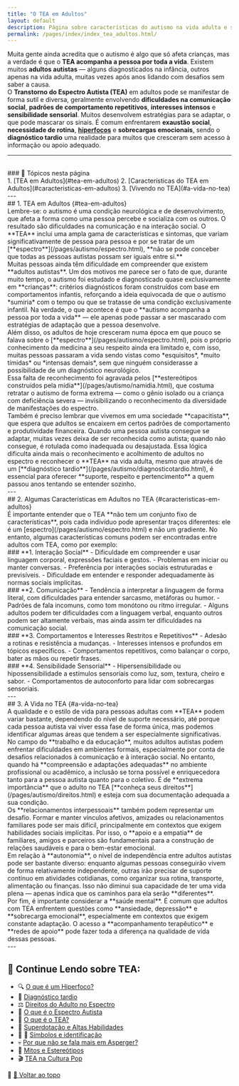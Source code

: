 ```yaml
---
title: "O TEA em Adultos"
layout: default
description: Página sobre características do autismo na vida adulta e seus desafios.
permalink: /pages/index/index_tea_adultos.html/
---
```


Muita gente ainda acredita que o autismo é algo que só afeta crianças, mas a verdade é que o **TEA acompanha a pessoa por toda a vida**. Existem muitos **adultos autistas** — alguns diagnosticados na infância, outros apenas na vida adulta, muitas vezes após anos lidando com desafios sem saber a causa.
<br>
O **Transtorno do Espectro Autista (TEA)** em adultos pode se manifestar de forma sutil e diversa, geralmente envolvendo **dificuldades na comunicação social**, **padrões de comportamento repetitivos**, **interesses intensos** e **sensibilidade sensorial**. Muitos desenvolvem estratégias para se adaptar, o que pode mascarar os sinais. É comum enfrentarem **exaustão social**, **necessidade de rotina**, [**hiperfocos**](/pages/index/index_hiperfoco.html) e **sobrecargas emocionais**, sendo o **diagnóstico tardio** uma realidade para muitos que cresceram sem acesso à informação ou apoio adequado.

---
<br>
### 📌 Tópicos nesta página
<br>
1. [TEA em Adultos](#tea-em-adultos)
2. [Características do TEA em Adultos](#caracteristicas-em-adultos)
3. [Vivendo no TEA](#a-vida-no-tea)
<br>
---
<br>
## 1. TEA em Adultos {#tea-em-adultos}
<br>
Lembre-se: o autismo é uma condição neurológica e de desenvolvimento, que afeta a forma como uma pessoa percebe e socializa com os outros. O resultado são dificuldades na comunicação e na interação social. O **TEA** inclui uma ampla gama de características e sintomas, que variam significativamente de pessoa para pessoa e por se tratar de um [**espectro**](/pages/autismo/espectro.html), **não se pode conceber que todas as pessoas autistas possam ser iguais entre si.**
<br>
Muitas pessoas ainda têm dificuldade em compreender que existem **adultos autistas**. Um dos motivos me parece ser o  fato de que, durante muito tempo, o autismo foi estudado e diagnosticado quase exclusivamente em **crianças**:  critérios diagnósticos foram construídos com base em comportamentos infantis, reforçando a ideia equivocada de que o autismo *sumiria* com o tempo ou que se tratasse de uma condição exclusivamente infantil. Na verdade, o que acontece é que o **autismo acompanha a pessoa por toda a vida** — ele apenas pode passar a ser mascarado com estratégias de adaptação que a pessoa desenvolve.
<br>
Além disso, os adultos de hoje cresceram numa época em que pouco se falava sobre o [**espectro**](/pages/autismo/espectro.html), pois o próprio conhecimento da medicina a seu respeito ainda era limitado e, com isso, muitas pessoas passaram a vida sendo vistas como *esquisitos*, *muito tímidas* ou *intensas demais*, sem que ninguém considerasse a possibilidade de um diagnóstico neurológico.
<br>
Essa falta de reconhecimento foi agravada pelos [**estereótipos construídos pela mídia**](/pages/autismo/namidia.html), que costuma retratar o autismo de forma extrema — como o gênio isolado ou a criança com deficiência severa — invisibilizando o reconhecimento da diversidade de manifestações do espectro.
<br>
Também é preciso lembrar que vivemos em uma sociedade **capacitista**, que espera que adultos se encaixem em certos padrões de comportamento e produtividade financeira. Quando uma pessoa autista consegue se adaptar, muitas vezes deixa de ser reconhecida como autista; quando não consegue, é rotulada como inadequada ou desajustada. Essa lógica dificulta ainda mais o reconhecimento e acolhimento de adultos no espectro e reconhecer o **TEA** na vida adulta, mesmo que através de um [**diagnóstico tardio**](/pages/autismo/diagnosticotardio.html), é essencial para oferecer **suporte, respeito e pertencimento** a quem passou anos tentando se entender sozinho.
<br>
---
<br>
## 2. Algumas Características em Adultos no TEA {#caracteristicas-em-adultos}
<br>
É importante entender que o TEA **não tem um conjunto fixo de características**, pois cada indivíduo pode apresentar traços diferentes: ele é um [espectro](/pages/autismo/espectro.html) e não um gradiente. No entanto, algumas características comuns podem ser encontradas entre adultos com TEA, como por exemplo:
<br>
### **1. Interação Social**
- Dificuldade em compreender e usar linguagem corporal, expressões faciais e gestos.
- Problemas em iniciar ou manter conversas.
- Preferência por interações sociais estruturadas e previsíveis.
- Dificuldade em entender e responder adequadamente às normas sociais implícitas.
<br>
### **2. Comunicação**
- Tendência a interpretar a linguagem de forma literal, com dificuldades para entender sarcasmo, metáforas ou humor.
- Padrões de fala incomuns, como tom monótono ou ritmo irregular.
- Alguns adultos podem ter dificuldades com a linguagem verbal, enquanto outros podem ser altamente verbais, mas ainda assim ter dificuldades na comunicação social.
<br>
### **3. Comportamentos e Interesses Restritos e Repetitivos**
- Adesão a rotinas e resistência a mudanças.
- Interesses intensos e profundos em tópicos específicos.
- Comportamentos repetitivos, como balançar o corpo, bater as mãos ou repetir frases.
<br>
### **4. Sensibilidade Sensorial**
- Hipersensibilidade ou hipossensibilidade a estímulos sensoriais como luz, som, textura, cheiro e sabor.
- Comportamentos de autoconforto para lidar com sobrecargas sensoriais.
<br>
---
<br>
## 3. A Vida no TEA {#a-vida-no-tea}
<br>
A qualidade e o estilo de vida para pessoas adultas com **TEA** podem variar bastante, dependendo do nível de suporte necessário, até porque cada pessoa autista vai viver essa fase de forma única, mas podemos identificar algumas áreas  que tendem a ser especialmente significativas.
<br>
No campo do **trabalho e da educação**, muitos adultos autistas podem enfrentar dificuldades em ambientes formais, especialmente por conta de desafios relacionados à comunicação e à interação social. No entanto, quando há **compreensão e adaptações adequadas** no ambiente profissional ou acadêmico, a inclusão se torna possível e enriquecedora tanto para a pessoa autista quanto para o coletivo. É de **extrema importância** que o adulto no TEA [**conheça seus direitos**](/pages/autismo/direitos.html) e esteja com sua documentação adequada a sua condição.
<br>
Os **relacionamentos interpessoais** também podem representar um desafio. Formar e manter vínculos afetivos, amizades ou relacionamentos familiares pode ser mais difícil, principalmente em contextos que exigem habilidades sociais implícitas. Por isso, o **apoio e a empatia** de familiares, amigos e parceiros são fundamentais para a construção de relações saudáveis e para o bem-estar emocional.
<br>
Em relação à **autonomia**, o nível de independência entre adultos autistas pode ser bastante diverso: enquanto algumas pessoas conseguirão vivem de forma relativamente independente, outras irão precisar de suporte contínuo em atividades cotidianas, como organizar sua rotina, transporte, alimentação ou finanças. Isso não diminui sua capacidade de ter uma vida plena — apenas indica que os caminhos para ela serão **diferentes**.
<br>
Por fim, é importante considerar a **saúde mental**. É comum que adultos com TEA enfrentem questões como **ansiedade, depressão** e **sobrecarga emocional**, especialmente em contextos que exigem constante adaptação. O acesso a **acompanhamento terapêutico** e **redes de apoio** pode fazer toda a diferença na qualidade de vida dessas pessoas.
<br>
---  

<h2 class="text-xl font-semibold text-[#007A33] mt-12 mb-4">🧭 Continue Lendo sobre TEA:</h2>

<ul class="list-disc list-inside mb-4">
  <li>🔍 <a href="/pages/index/index_hiperfoco.html" class="text-[#2D9CDB] underline">O que é um Hiperfoco?</a></li>
  <li>📌 <a href="/pages/autismo/diagnosticotardio.html" class="text-[#2D9CDB] underline">Diagnóstico tardio</a></li>
  <li>⚖️ <a href="/pages/autismo/direitos.html" class="text-[#2D9CDB] underline">Direitos do Adulto no Espectro</a></li>
  <li>🌈 <a href="/pages/autismo/espectro.html" class="text-[#2D9CDB] underline">O que é o Espectro Autista</a></li>
  <li>🌻 <a href="/pages/autismo/autismo.html" class="text-[#2D9CDB] underline">O que é o TEA?</a></li>
  <li>🧠 <a href="/pages/autismo/habilidades.html" class="text-[#2D9CDB] underline">Superdotação e Altas Habilidades</a></li>
  <li>🌻 🧩 <a href="/pages/autismo/identificadao.html" class="text-[#2D9CDB] underline">Símbolos e identificação</a></li>
  <li>💀 <a href="/pages/autismo/asperger.html" class="text-[#2D9CDB] underline">Por que não se fala mais em Asperger?</a></li>
  <li>🐉 <a href="/pages/autismo/mitos.html" class="text-[#2D9CDB] underline">Mitos e Estereótipos</a></li>
  <li>🎬 <a href="/pages/autismo/shtea.html" class="text-[#2D9CDB] underline">TEA na Cultura Pop</a></li>
</ul>

📌 [🔼 Voltar ao topo](#top)
